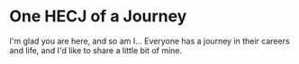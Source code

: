 # One HECJ of a Journey

I'm glad you are here, and so am I... Everyone has a journey in their careers and life, and I'd like to share a little bit of mine.
